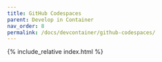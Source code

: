 ```yaml
---
title: GitHub Codespaces
parent: Develop in Container
nav_order: 8
permalink: /docs/devcontainer/github-codespaces/
---
```


{% include_relative index.html %}